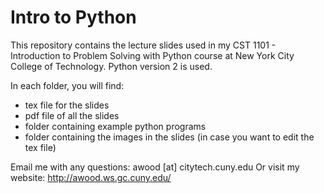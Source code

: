 # Intro to Python

This repository contains the lecture slides used in my CST 1101 - Introduction to Problem Solving with Python course at New York City College of Technology. Python version 2 is used. 

In each folder, you will find:
- tex file for the slides
- pdf file of all the slides
- folder containing example python programs
- folder containing the images in the slides (in case you want to edit the tex file) 

Email me with any questions: awood [at] citytech.cuny.edu
Or visit my website: http://awood.ws.gc.cuny.edu/

